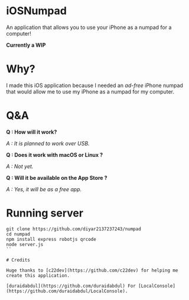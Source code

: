 # iOSNumpad
An application that allows you to use your iPhone as a numpad for a computer!

**Currently a WIP**

# Why?

I made this iOS application because I needed an *ad-free* iPhone numpad that would allow me to use my iPhone as a numpad for my computer.

# Q&A

**Q : How will it work?**

*A : It is planned to work over USB.*

**Q : Does it work with macOS or Linux ?**

*A : Not yet.*

**Q : Will it be available on the App Store ?**

*A : Yes, it will be as a free app.*

# Running server
```
git clone https://github.com/diyar2137237243/numpad
cd numpad
npm install express robotjs qrcode
node server.js
``

# Credits

Huge thanks to [c22dev](https://github.com/c22dev) for helping me create this application.

[duraidabdul](https://github.com/duraidabdul) For [LocalConsole](https://github.com/duraidabdul/LocalConsole).
